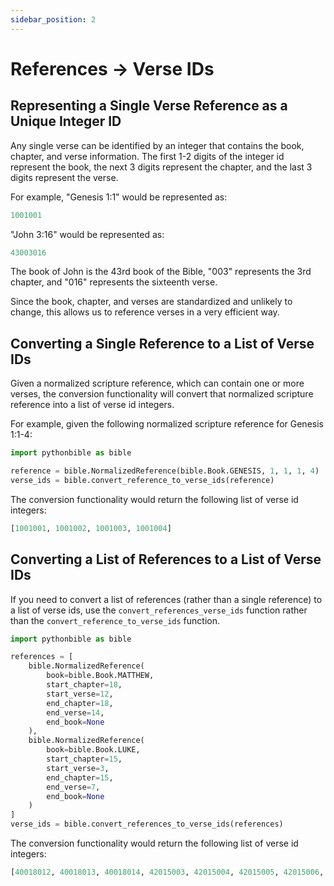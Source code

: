 ```yaml
---
sidebar_position: 2
---
```


# References -> Verse IDs

## Representing a Single Verse Reference as a Unique Integer ID

Any single verse can be identified by an integer that contains the book, chapter, and verse information.
The first 1-2 digits of the integer id represent the book, the next 3 digits represent the chapter, and the last 3 digits represent the verse.

For example, "Genesis 1:1" would be represented as:

```python
1001001
```

"John 3:16" would be represented as:

```python
43003016
```

The book of John is the 43rd book of the Bible, "003" represents the 3rd chapter, and "016" represents the sixteenth verse.

Since the book, chapter, and verses are standardized and unlikely to change, this allows us to reference verses in a very efficient way.

## Converting a Single Reference to a List of Verse IDs

Given a normalized scripture reference, which can contain one or more verses, the conversion functionality will convert that normalized scripture reference into a list of verse id integers.

For example, given the following normalized scripture reference for Genesis 1:1-4:

```python
import pythonbible as bible

reference = bible.NormalizedReference(bible.Book.GENESIS, 1, 1, 1, 4)
verse_ids = bible.convert_reference_to_verse_ids(reference)
```

The conversion functionality would return the following list of verse id integers:

```python
[1001001, 1001002, 1001003, 1001004]
```

## Converting a List of References to a List of Verse IDs

If you need to convert a list of references (rather than a single reference) to a list of verse ids, use the ``convert_references_verse_ids`` function rather than the ``convert_reference_to_verse_ids`` function.

```python
import pythonbible as bible

references = [
    bible.NormalizedReference(
        book=bible.Book.MATTHEW,
        start_chapter=18,
        start_verse=12,
        end_chapter=18,
        end_verse=14,
        end_book=None
    ),
    bible.NormalizedReference(
        book=bible.Book.LUKE,
        start_chapter=15,
        start_verse=3,
        end_chapter=15,
        end_verse=7,
        end_book=None
    )
]
verse_ids = bible.convert_references_to_verse_ids(references)
```

The conversion functionality would return the following list of verse id integers:

```python
[40018012, 40018013, 40018014, 42015003, 42015004, 42015005, 42015006, 42015007]
```
